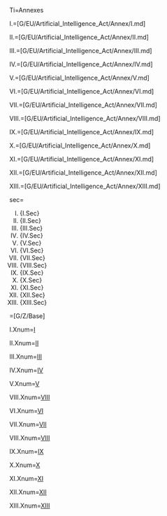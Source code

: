 Ti=Annexes

I.=[G/EU/Artificial_Intelligence_Act/Annex/I.md]

II.=[G/EU/Artificial_Intelligence_Act/Annex/II.md]

III.=[G/EU/Artificial_Intelligence_Act/Annex/III.md]

IV.=[G/EU/Artificial_Intelligence_Act/Annex/IV.md]

V.=[G/EU/Artificial_Intelligence_Act/Annex/V.md]

VI.=[G/EU/Artificial_Intelligence_Act/Annex/VI.md]

VII.=[G/EU/Artificial_Intelligence_Act/Annex/VII.md]

VIII.=[G/EU/Artificial_Intelligence_Act/Annex/VIII.md]

IX.=[G/EU/Artificial_Intelligence_Act/Annex/IX.md]

X.=[G/EU/Artificial_Intelligence_Act/Annex/X.md]

XI.=[G/EU/Artificial_Intelligence_Act/Annex/XI.md]

XII.=[G/EU/Artificial_Intelligence_Act/Annex/XII.md]

XIII.=[G/EU/Artificial_Intelligence_Act/Annex/XIII.md]

sec=<ol type="I"><li>{I.Sec}</li><li>{II.Sec}</li><li>{III.Sec}</li><li>{IV.Sec}</li><li>{V.Sec}</li><li>{VI.Sec}</li><li>{VII.Sec}</li><li>{VIII.Sec}</li><li>{IX.Sec}</li><li>{X.Sec}</li><li>{XI.Sec}</li><li>{XII.Sec}</li><li>{XIII.Sec}</li></ol>

=[G/Z/Base]


I.Xnum=<a class='xref' href='{!!!}I.Sec'>I</a>

II.Xnum=<a class='xref' href='{!!!}II.Sec'>II</a>

III.Xnum=<a class='xref' href='{!!!}III.Sec'>III</a>

IV.Xnum=<a class='xref' href='{!!!}IV.Sec'>IV</a>

V.Xnum=<a class='xref' href='{!!!}V.Sec'>V</a>

VIII.Xnum=<a class='xref' href='{!!!}VIII.Sec'>VIII</a>

VI.Xnum=<a class='xref' href='{!!!}VI.Sec'>VI</a>

VII.Xnum=<a class='xref' href='{!!!}VII.Sec'>VII</a>

VIII.Xnum=<a class='xref' href='{!!!}VIII.Sec'>VIII</a>

IX.Xnum=<a class='xref' href='{!!!}IX.Sec'>IX</a>

X.Xnum=<a class='xref' href='{!!!}X.Sec'>X</a>

XI.Xnum=<a class='xref' href='{!!!}XI.Sec'>XI</a>

XII.Xnum=<a class='xref' href='{!!!}XII.Sec'>XII</a>

XIII.Xnum=<a class='xref' href='{!!!}XIII.Sec'>XIII</a>

